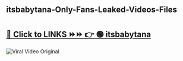 
 ## itsbabytana-Only-Fans-Leaked-Videos-Files

# <h2><a href="https://mediaupload.pro?itsbabytana">🔗 Click to LINKS ⏩⏩ 👉 🟢 itsbabytana </a></h2>

<a href="https://mediaupload.pro?itsbabytana" rel="nofollow" data-target="animated-image.originalLink"><img src="https://i.ibb.co.com/xMMVF88/686577567.gif" alt="Viral Video Original" style="max-width: 100%; display: inline-block;" data-target="animated-image.originalImage"></a>